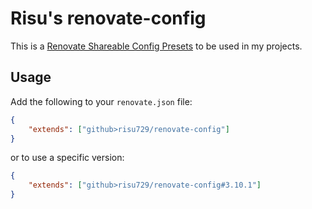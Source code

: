 # Risu's renovate-config

This is a [Renovate Shareable Config Presets](https://docs.renovatebot.com/config-presets/) to be used in my projects.

## Usage

Add the following to your `renovate.json` file:

```json
{
	"extends": ["github>risu729/renovate-config"]
}
```

or to use a specific version:

```json
{
	"extends": ["github>risu729/renovate-config#3.10.1"]
}
```
